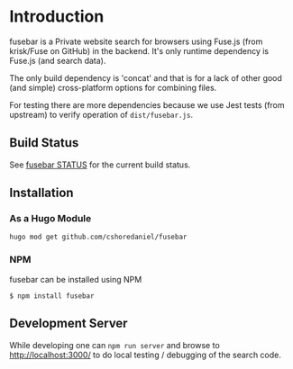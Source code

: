 
# Introduction

fusebar is a Private website search for browsers using Fuse.js
(from krisk/Fuse on GitHub) in the backend. It's only runtime dependency
is Fuse.js (and search data).

The only build dependency is 'concat' and that is for a lack of other
good (and simple) cross-platform options for combining files.

For testing there are more dependencies because we use Jest tests (from
upstream) to verify operation of `dist/fusebar.js`.

## Build Status

See [fusebar
STATUS](https://github.com/cshoredaniel/fusebar/blob/master/STATUS.md)
for the current build status.

## Installation

### As a Hugo Module

```shell
hugo mod get github.com/cshoredaniel/fusebar
```

### NPM

fusebar can be installed using NPM

```shell
$ npm install fusebar
```

## Development Server

While developing one can ``npm run server`` and browse to
<http://localhost:3000/> to do local testing / debugging of
the search code.
